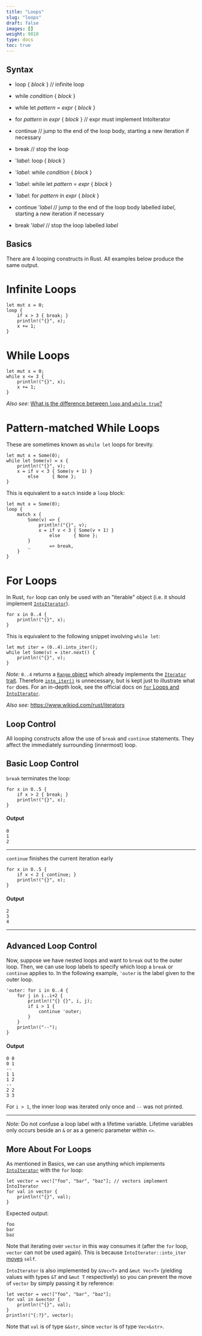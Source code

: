 ```yaml
---
title: "Loops"
slug: "loops"
draft: false
images: []
weight: 9810
type: docs
toc: true
---
```


## Syntax
* loop { *block* } // infinite loop
* while *condition* { *block* }
* while let *pattern* = *expr* { *block* }
* for *pattern* in *expr* { *block* } // expr must implement IntoIterator
* continue // jump to the end of the loop body, starting a new iteration if necessary
* break // stop the loop

* '*label*: loop { *block* }
* '*label*: while *condition* { *block* }
* '*label*: while let *pattern* = *expr* { *block* }
* '*label*: for *pattern* in *expr* { *block* }
* continue '*label* // jump to the end of the loop body labelled *label*, starting a new iteration if necessary
* break '*label* // stop the loop labelled *label*


## Basics
There are 4 looping constructs in Rust. All examples below produce the same output.

# Infinite Loops

    let mut x = 0;
    loop {
        if x > 3 { break; }
        println!("{}", x);
        x += 1;
    }

# While Loops

    let mut x = 0;
    while x <= 3 {
        println!("{}", x);
        x += 1;
    }

_Also see:_ [What is the difference between `loop` and `while true`?][1]

# Pattern-matched While Loops
These are sometimes known as `while let` loops for brevity.

    let mut x = Some(0);
    while let Some(v) = x {
        println!("{}", v);
        x = if v < 3 { Some(v + 1) }
            else     { None };
    }

This is equivalent to a `match` inside a `loop` block:

    let mut x = Some(0);
    loop {
        match x {
            Some(v) => {
                println!("{}", v);
                x = if v < 3 { Some(v + 1) }
                    else     { None };
            }
            _       => break,
        }
    }

# For Loops

In Rust, `for` loop can only be used with an "iterable" object (i.e. it should implement [`IntoIterator`][2]).

    for x in 0..4 {
        println!("{}", x);
    }

This is equivalent to the following snippet involving `while let`:

    let mut iter = (0..4).into_iter();
    while let Some(v) = iter.next() {
        println!("{}", v);
    }

_Note:_ `0..4` returns a [`Range` object][3] which already implements the [`Iterator` trait][4]. Therefore [`into_iter()`][2] is unnecessary, but is kept just to illustrate what `for` does. For an in-depth look, see the official docs on [`for` Loops and `IntoIterator`][5].

_Also see:_ https://www.wikiod.com/rust/iterators


  [1]: http://stackoverflow.com/questions/28892351/what-is-the-difference-between-loop-and-while-true
  [2]: https://doc.rust-lang.org/std/iter/trait.IntoIterator.html
  [3]: https://doc.rust-lang.org/std/ops/struct.Range.html
  [4]: https://doc.rust-lang.org/std/iter/trait.Iterator.html
  [5]: https://doc.rust-lang.org/1.10.0/std/iter/index.html#for-loops-and-intoiterator

## Loop Control
All looping constructs allow the use of `break` and `continue` statements. They affect the immediately surrounding (innermost) loop.

## Basic Loop Control

`break` terminates the loop:

    for x in 0..5 {
        if x > 2 { break; }
        println!("{}", x);
    }

#### Output

    0
    1
    2

---

`continue` finishes the current iteration early

    for x in 0..5 {
        if x < 2 { continue; }
        println!("{}", x);
    }

#### Output

    2
    3
    4

---

## Advanced Loop Control

Now, suppose we have nested loops and want to `break` out to the outer loop. Then, we can use loop labels to specify which loop a `break` or `continue` applies to. In the following example, `'outer` is the label given to the outer loop.
 
    'outer: for i in 0..4 {
        for j in i..i+2 {
            println!("{} {}", i, j);
            if i > 1 {
                continue 'outer;
            }
        }
        println!("--");
    }

#### Output

    0 0
    0 1
    --
    1 1
    1 2
    --
    2 2
    3 3

For `i > 1`, the inner loop was iterated only once and `--` was not printed.

---

_Note:_ Do not confuse a loop label with a lifetime variable. Lifetime variables only occurs beside an `&` or as a generic parameter within `<>`.

## More About For Loops
As mentioned in Basics, we can use anything which implements [`IntoIterator`][1] with the `for` loop:

    let vector = vec!["foo", "bar", "baz"]; // vectors implement IntoIterator
    for val in vector {
        println!("{}", val);
    }

Expected output:

    foo  
    bar  
    baz

Note that iterating over `vector` in this way consumes it (after the `for` loop, `vector` can not be used again). This is because `IntoIterator::into_iter` [moves][2] `self`.

`IntoIterator` is also implemented by `&Vec<T>` and `&mut Vec<T>` (yielding values with types `&T` and `&mut T` respectively) so you can prevent the move of `vector` by simply passing it by reference:

    let vector = vec!["foo", "bar", "baz"];
    for val in &vector {
        println!("{}", val);
    }
    println!("{:?}", vector);

Note that `val` is of type `&&str`, since `vector` is of type `Vec<&str>`.


  [1]: https://doc.rust-lang.org/std/iter/trait.IntoIterator.html
  [2]: https://doc.rust-lang.org/book/ownership.html#ownership

